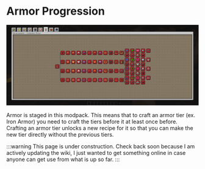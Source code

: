 # Armor Progression

![Armor Advancement Page](./img/armor.png)

Armor is staged in this modpack. This means that to craft an armor tier (ex. Iron Armor) you need to craft the tiers before it at least once before. Crafting an armor tier unlocks a new recipe for it so that you can make the new tier directly without the previous tiers.

:::warning
This page is under construction. Check back soon because I am actively updating the wiki, I just wanted to get something online in case anyone can get use from what is up so far.
:::
